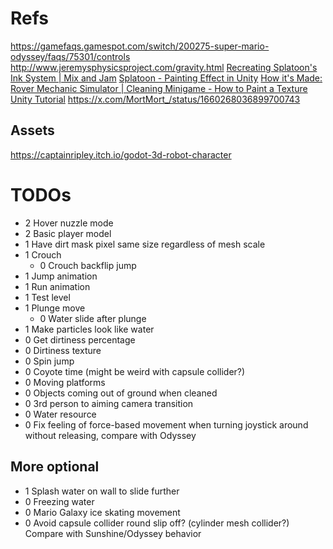 ﻿# Refs
https://gamefaqs.gamespot.com/switch/200275-super-mario-odyssey/faqs/75301/controls
http://www.jeremysphysicsproject.com/gravity.html
[Recreating Splatoon's Ink System | Mix and Jam](https://www.youtube.com/watch?v=FR618z5xEiM)
[Splatoon - Painting Effect in Unity](https://www.youtube.com/watch?v=YUWfHX_ZNCw)
[How it's Made: Rover Mechanic Simulator | Cleaning Minigame - How to Paint a Texture Unity Tutorial](https://www.youtube.com/watch?v=Xss4__kgYiY)
https://x.com/MortMort_/status/1660268036899700743
## Assets
https://captainripley.itch.io/godot-3d-robot-character
# TODOs
- 2 Hover nuzzle mode
- 2 Basic player model
- 1 Have dirt mask pixel same size regardless of mesh scale
- 1 Crouch
	- 0 Crouch backflip jump
- 1 Jump animation
- 1 Run animation
- 1 Test level
- 1 Plunge move
	- 0 Water slide after plunge
- 1 Make particles look like water
- 0 Get dirtiness percentage
- 0 Dirtiness texture
- 0 Spin jump
- 0 Coyote time (might be weird with capsule collider?)
- 0 Moving platforms
- 0 Objects coming out of ground when cleaned
- 0 3rd person to aiming camera transition
- 0 Water resource
- 0 Fix feeling of force-based movement when turning joystick around without releasing, compare with Odyssey

## More optional
- 1 Splash water on wall to slide further
- 0 Freezing water
- 0 Mario Galaxy ice skating movement
- 0 Avoid capsule collider round slip off? (cylinder mesh collider?) Compare with Sunshine/Odyssey behavior